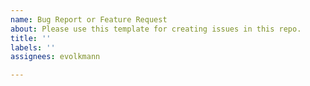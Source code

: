 ```yaml
---
name: Bug Report or Feature Request
about: Please use this template for creating issues in this repo.
title: ''
labels: ''
assignees: evolkmann

---
```



